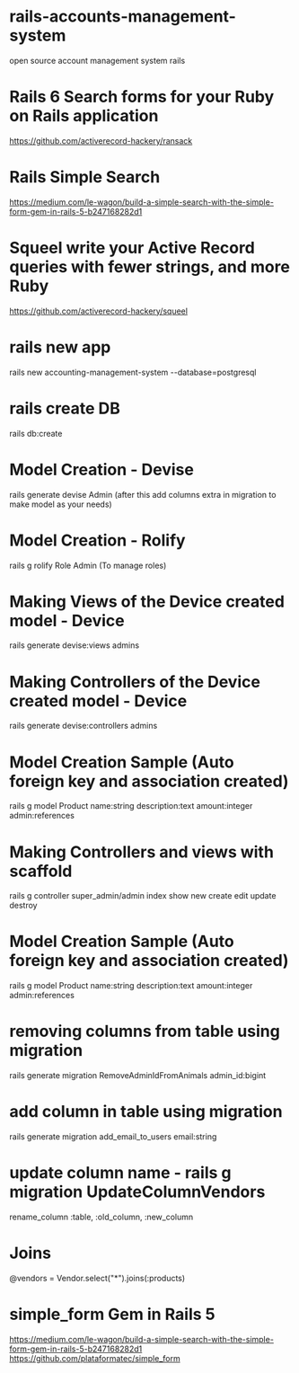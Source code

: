 # rails-accounts-management-system
open source account management system rails

# Rails 6 Search forms for your Ruby on Rails application
https://github.com/activerecord-hackery/ransack

# Rails Simple Search
https://medium.com/le-wagon/build-a-simple-search-with-the-simple-form-gem-in-rails-5-b247168282d1

# Squeel write your Active Record queries with fewer strings, and more Ruby
https://github.com/activerecord-hackery/squeel

# rails new app
rails new accounting-management-system --database=postgresql

# rails create DB
rails db:create

# Model Creation - Devise
rails generate devise Admin (after this add columns extra in migration to make model as your needs)

# Model Creation - Rolify
rails g rolify Role Admin (To manage roles)

# Making Views of the Device created model - Device
rails generate devise:views admins

# Making Controllers of the Device created model - Device
rails generate devise:controllers admins

# Model Creation Sample (Auto foreign key and association created)
rails g model Product name:string description:text amount:integer admin:references

# Making Controllers and views with scaffold
rails g controller super_admin/admin index show new create edit update destroy

# Model Creation Sample (Auto foreign key and association created)
rails g model Product name:string description:text amount:integer admin:references

# removing columns from table using migration
rails generate migration RemoveAdminIdFromAnimals admin_id:bigint

# add column in table using migration
rails generate migration add_email_to_users email:string

# update column name - rails g migration UpdateColumnVendors
rename_column :table, :old_column, :new_column

# Joins
@vendors = Vendor.select("*").joins(:products)

# simple_form Gem in Rails 5
https://medium.com/le-wagon/build-a-simple-search-with-the-simple-form-gem-in-rails-5-b247168282d1
https://github.com/plataformatec/simple_form